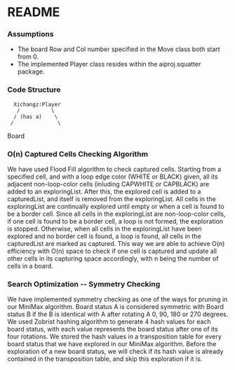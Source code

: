 # README

### Assumptions
* The board Row and Col number specified in the Move class both start from 0.
* The implemented Player class resides within the aiproj.squatter package.

### Code Structure
      Xichangz:Player
       /          \
      / (has a)    \
     /              \
Board              


### O(n) Captured Cells Checking Algorithm
We have used Flood Fill algorithm to check captured cells. Starting from a specified cell, and with a loop edge color (WHITE or BLACK) given, all its adjacent non-loop-color cells (inluding CAPWHITE or CAPBLACK) are added to an exploringList. After this, the explored cell is added to a capturedList, and itself is removed from the exploringList. All cells in the exploringList are continually explored until empty or when a cell is found to be a border cell. Since all cells in the exploringList are non-loop-color cells, if one cell is found to be a border cell, a loop is not formed, the exploration is stopped. Otherwise, when all cells in the exploringList have been explored and no border cell is found, a loop is found, all cells in the capturedList are marked as captured. This way we are able to achieve O(n) efficiency with O(n) space to check if one cell is captured and update all other cells in its capturing space accordingly, with n being the number of cells in a board. 


### Search Optimization -- Symmetry Checking
We have implemented symmetry checking as one of the ways for pruning in our MiniMax algorithm. Board status A is considered symmetric with Board status B if the B is identical with A after rotating A 0, 90, 180 or 270 degrees. We used Zobrist hashing algorithm to generate 4 hash values for each board status, with each value represents the board status after one of its four rotations. We stored the hash values in a transposition table for every board status that we have explored in our MiniMax algorithm. Before the exploration of a new board status, we will check if its hash value is already contained in the transposition table, and skip this exploration if it is.



